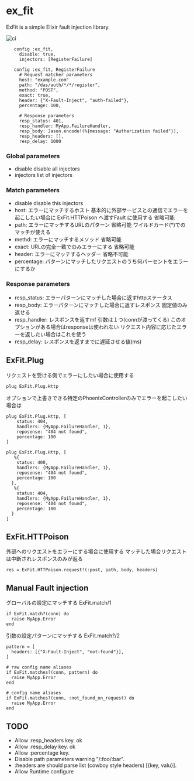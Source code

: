 # ex_fit

ExFit is a simple Elixir fault injection library.

![ci](https://github.com/kenichirow/ex_fit/actions/workflows/main.yml/badge.svg)

```
   config :ex_fit, 
     disable: true,
     injectors: [RegisterFailure]
       
   config :ex_fit, RegisterFailure
     # Request matcher parameters
     host: "example.com"
     path: "/das/auth/*/*/register",
     method: "POST",
     exact: true,
     header: {"X-Fault-Inject", "auth-failed"},
     percentage: 100,

     # Response parameters
     resp_status: 401,
     resp_handler: MyApp.FailureHandler,
     resp_body: Jason.encode!(%{message: "Autharization failed"}),
     resp_headers: [],
     resp_delay: 1000
```

### Global parameters

- disable disable all injectors
- injectors list of injectors 

### Match parameters
- disable disable this injectors
- host: エラーにマッチするホスト 基本的に外部サービスとの通信でエラーを起こしたい場合に ExFit.HTTPoison へ渡すFault に使用する 省略可能
- path: エラーにマッチするURLのパターン 省略可能 ワイルドカード(*)でのマッチが使える
- methd: エラーにマッチするメソッド 省略可能
- exact: URLの完全一致でのみエラーにする 省略可能
- header: エラーにマッチするヘッダー 省略不可能
- percentage: パターンにマッチしたリクエストのうち何パーセントをエラーにするか

### Response parameters
- resp_status: エラーパターンにマッチした場合に返すhttpステータス
- resp_body: エラーパターンにマッチした場合に返すレスポンス 固定値のみ返せる
- resp_handler: レスポンスを返すmf 引数は１つ(connが渡ってくる) このオプションがある場合はresponseは使われない リクエスト内容に応じたエラーを返したい場合はこれを使う
- resp_delay: レスポンスを返すまでに遅延させる値(ms)


## ExFit.Plug

リクエストを受ける側でエラーにしたい場合に使用する

```
plug ExFit.Plug.Http
```

オプションで上書きできる特定のPhoenixControllerのみでエラーを起こしたい場合は

```
plug ExFit.Plug.Http, [
    status: 404,
    handlers: {MyApp.FailureHandler, 1},
    reposense: "404 not found",
    percentage: 100
]

plug ExFit.Plug.Http, [
   %{
    status: 400,
    handlers: {MyApp.FailureHandler, 1},
    reposense: "404 not found",
    percentage: 100
  },
   %{
    status: 404,
    handlers: {MyApp.FailureHandler, 1},
    reposense: "404 not found",
    percentage: 100
  }
]
```

## ExFit.HTTPoison

外部へのリクエストをエラーにする場合に使用する
マッチした場合リクエストは中断されレスポンスのみが返る

```
res = ExFit.HTTPoison.request!(:post, path, body, headers)
```


## Manual Fault injection



グローバルの設定にマッチする ExFit.match/1

```
if ExFit.match?(conn) do
  raise MyApp.Error
end
```

引数の設定パターンにマッチする ExFit.match?/2

```
pattern = [
  headers: [{"X-Fault-Inject", "not-found"}],
]

# raw config name aliases
if ExFit.matches?(conn, pattern) do
  raise MyApp.Error
end

# config name aliases
if ExFit.matches?(conn, :not_found_on_request) do
  raise MyApp.Error
end
```

## TODO

- Allow :resp_headers key. ok
- Allow :resp_delay key. ok
- Allow :percentage key.
- Disable path parameters warning "/:foo/:bar".
- :headers are should parse list (cowboy style headers) [{key, valu}].
- Allow Runtime configure
